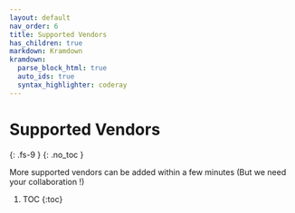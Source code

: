 ```yaml
---
layout: default
nav_order: 6
title: Supported Vendors
has_children: true
markdown: Kramdown
kramdown:
  parse_block_html: true
  auto_ids: true
  syntax_highlighter: coderay
---
```


# Supported Vendors
{: .fs-9 }
{: .no_toc }


More supported vendors can be added within a few minutes (But we need your collaboration !)


1. TOC
{:toc}
